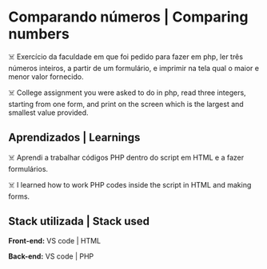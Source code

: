 # Comparando números | Comparing numbers

☠️ Exercício da faculdade em que foi pedido para fazer 
em php, ler três números inteiros, a partir de um 
formulário, e imprimir na tela qual o maior e menor 
valor fornecido.

☠️ College assignment you were asked to do
in php, read three integers, starting from one
form, and print on the screen which is the largest and smallest
value provided.

## Aprendizados | Learnings

☠️ Aprendi a trabalhar códigos PHP dentro do script em 
HTML e a fazer formulários.

☠️ I learned how to work PHP codes inside the script in
HTML and making forms.

## Stack utilizada | Stack used

**Front-end:** VS code | HTML

**Back-end:** VS code | PHP
